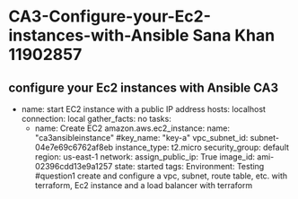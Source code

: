 # CA3-Configure-your-Ec2-instances-with-Ansible Sana Khan 11902857
configure your Ec2 instances with Ansible CA3 
---
- name: start EC2 instance with a public IP address
  hosts: localhost
  connection: local
  gather_facts: no
  tasks:
    - name: Create EC2
      amazon.aws.ec2_instance:
        name: "ca3ansibleinstance"
        #key_name: "key-a"
        vpc_subnet_id: subnet-04e7e69c6762af8eb
        instance_type: t2.micro
        security_group: default
        region: us-east-1
        network:
          assign_public_ip: True
        image_id: ami-02396cdd13e9a1257
        state: started
        tags:
          Environment: Testing
#question1 
create and configure a vpc, subnet, route table, etc. with terraform, Ec2 instance and a load balancer with terraform


